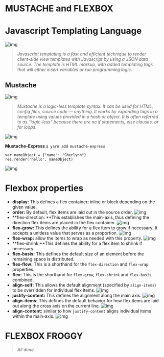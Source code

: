 # MUSTACHE and FLEXBOX

# Javascript Templating Language 
![img](https://miro.medium.com/max/700/1*YpdR22sjaflf8VWppz-y3g.png)

> *Javascript templating is a fast and efficient technique to render client-side view templates with Javascript by using a JSON data source. The template is HTML markup, with added templating tags that will either insert variables or run programming logic.*


## Mustache 
![img](https://miro.medium.com/max/700/1*P9q0tkeaRY2l1JOXaVKAig.png)

> *Mustache is a logic-less template syntax. It can be used for HTML, config files, source code — anything. It works by expanding tags in a template using values provided in a hash or object.*
> *It is often referred to as “logic-less” because there are no if statements, else clauses, or for loops.*

![img](https://miro.medium.com/max/700/1*LbqYj87xlazySm6wE0Q2lA.png)

**Mustache-Express**
`$ yarn add mustache-express`

```
var nameObject = {"name": "Sherlynn"}
res.render('hello', nameObject)
```
![img](https://miro.medium.com/max/700/1*YaJ1vtsuwRMhfi8parlHOA.png)

# Flexbox properties

- **display:** This defines a flex container; inline or block depending on the given value.
- **order:** By default, flex items are laid out in the source order.
![img](https://css-tricks.com/wp-content/uploads/2018/10/order.svg)
- **flex-direction: **This establishes the main-axis, thus defining the direction flex items are placed in the flex container.
![img](https://css-tricks.com/wp-content/uploads/2018/10/flex-grow.svg)
- **flex-grow:** This defines the ability for a flex item to grow if necessary. It accepts a unitless value that serves as a proportion.
![img](https://css-tricks.com/wp-content/uploads/2018/10/flex-grow.svg)
- **flex-wrap:** allow the items to wrap as needed with this property.
![img](https://css-tricks.com/wp-content/uploads/2018/10/flex-wrap.svg)
- **flex-shrink:**This defines the ability for a flex item to shrink if necessary.
- **flex-basis:** This defines the default size of an element before the remaining space is distributed.
- **flex-flow:** This is a shorthand for the `flex-direction` and `flex-wrap` properties.
- **flex:** This is the shorthand for `flex-grow`, `flex-shrink` and `flex-basis` combined.
- **align-self:** This allows the default alignment (specified by `align-items`) to be overridden for individual flex items.
![img](https://css-tricks.com/wp-content/uploads/2018/10/align-self.svg)
- **justify-content:** This defines the alignment along the main axis.
![img](https://css-tricks.com/wp-content/uploads/2018/10/justify-content.svg)
- **align-items:** This defines the default behavior for how flex items are laid out along the cross axis on the current line.
![img](https://css-tricks.com/wp-content/uploads/2018/10/align-items.svg)
- **align-content:** similar to how `justify-content` aligns individual items within the main-axis.
![img](https://css-tricks.com/wp-content/uploads/2018/10/align-content.svg)


# FLEXBOX FROGGY
> *All done.*